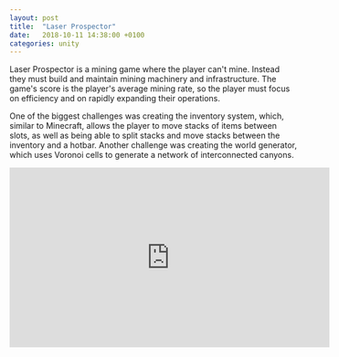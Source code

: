 ```yaml
---
layout: post
title:  "Laser Prospector"
date:   2018-10-11 14:38:00 +0100
categories: unity
---
```

Laser Prospector is a mining game where the player can't mine. Instead they must build and maintain mining machinery and infrastructure. The game's score is the player's average mining rate, so the player must focus on efficiency and on rapidly expanding their operations.

One of the biggest challenges was creating the inventory system, which, similar to Minecraft, allows the player to move stacks of items between slots, as well as being able to split stacks and move stacks between the inventory and a hotbar. Another challenge was creating the world generator, which uses Voronoi cells to generate a network of interconnected canyons.

<iframe width="560" height="315" src="https://www.youtube.com/embed/sr4cuX4GmTI?rel=0" frameborder="0" allow="autoplay; encrypted-media" allowfullscreen></iframe>